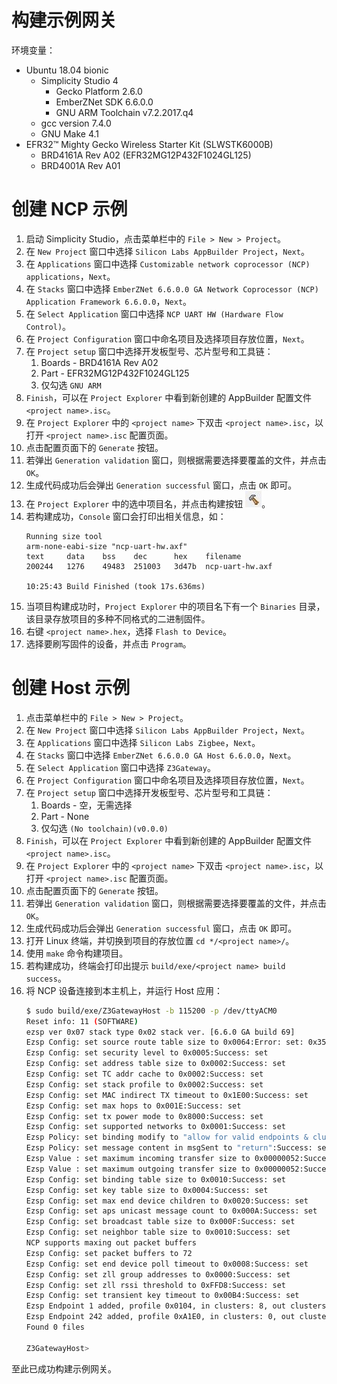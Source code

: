 # 构建示例网关

环境变量：

* Ubuntu 18.04 bionic
  * Simplicity Studio 4
    * Gecko Platform 2.6.0
    * EmberZNet SDK 6.6.0.0
    * GNU ARM Toolchain v7.2.2017.q4
  * gcc version 7.4.0
  * GNU Make 4.1
* EFR32™ Mighty Gecko Wireless Starter Kit (SLWSTK6000B)
  * BRD4161A Rev A02 (EFR32MG12P432F1024GL125)
  * BRD4001A Rev A01

# 创建 NCP 示例

1. 启动 Simplicity Studio，点击菜单栏中的 `File > New > Project`。
2. 在 `New Project` 窗口中选择 `Silicon Labs AppBuilder Project`，`Next`。
3. 在 `Applications` 窗口中选择 `Customizable network coprocessor (NCP) applications`，`Next`。
4. 在 `Stacks` 窗口中选择 `EmberZNet 6.6.0.0 GA Network Coprocessor (NCP) Application Framework 6.6.0.0`，`Next`。
5. 在 `Select Application` 窗口中选择 `NCP UART HW (Hardware Flow Control)`。
6. 在 `Project Configuration` 窗口中命名项目及选择项目存放位置，`Next`。
7. 在 `Project setup` 窗口中选择开发板型号、芯片型号和工具链：
   1. Boards - BRD4161A Rev A02
   2. Part - EFR32MG12P432F1024GL125
   3. 仅勾选 `GNU ARM`
8. `Finish`，可以在 `Project Explorer` 中看到新创建的 AppBuilder 配置文件 `<project name>.isc`。
9. 在 `Project Explorer` 中的 `<project name>` 下双击 `<project name>.isc`，以打开 `<project name>.isc` 配置页面。
10. 点击配置页面下的 `Generate` 按钮。
11. 若弹出 `Generation validation` 窗口，则根据需要选择要覆盖的文件，并点击 `OK`。
12. 生成代码成功后会弹出 `Generation successful` 窗口，点击 `OK` 即可。
13. 在 `Project Explorer` 中的选中项目名，并点击构建按钮 ![build](./build.jpg)。
14. 若构建成功，`Console` 窗口会打印出相关信息，如：
    ```
    Running size tool
    arm-none-eabi-size "ncp-uart-hw.axf"
    text     data    bss    dec      hex    filename
    200244   1276    49483  251003   3d47b  ncp-uart-hw.axf

    10:25:43 Build Finished (took 17s.636ms)
    ```
15. 当项目构建成功时，`Project Explorer` 中的项目名下有一个 `Binaries` 目录，该目录存放项目的多种不同格式的二进制固件。
16. 右键 `<project name>.hex`，选择 `Flash to Device`。
17. 选择要刷写固件的设备，并点击 `Program`。

# 创建 Host 示例

1. 点击菜单栏中的 `File > New > Project`。
2. 在 `New Project` 窗口中选择 `Silicon Labs AppBuilder Project`，`Next`。
3. 在 `Applications` 窗口中选择 `Silicon Labs Zigbee`，`Next`。
4. 在 `Stacks` 窗口中选择 `EmberZNet 6.6.0.0 GA Host 6.6.0.0`，`Next`。
5. 在 `Select Application` 窗口中选择 `Z3Gateway`。
6. 在 `Project Configuration` 窗口中命名项目及选择项目存放位置，`Next`。
7. 在 `Project setup` 窗口中选择开发板型号、芯片型号和工具链：
   1. Boards - 空，无需选择
   2. Part - None
   3. 仅勾选 `(No toolchain)(v0.0.0)`
8. `Finish`，可以在 `Project Explorer` 中看到新创建的 AppBuilder 配置文件 `<project name>.isc`。
9. 在 `Project Explorer` 中的 `<project name>` 下双击 `<project name>.isc`，以打开 `<project name>.isc` 配置页面。
10. 点击配置页面下的 `Generate` 按钮。
11. 若弹出 `Generation validation` 窗口，则根据需要选择要覆盖的文件，并点击 `OK`。
12. 生成代码成功后会弹出 `Generation successful` 窗口，点击 `OK` 即可。
13. 打开 Linux 终端，并切换到项目的存放位置 `cd */<project name>/`。
14. 使用 `make` 命令构建项目。
15. 若构建成功，终端会打印出提示 `build/exe/<project name> build success`。
16. 将 NCP 设备连接到本主机上，并运行 Host 应用：
    ```bash
    $ sudo build/exe/Z3GatewayHost -b 115200 -p /dev/ttyACM0
    Reset info: 11 (SOFTWARE)
    ezsp ver 0x07 stack type 0x02 stack ver. [6.6.0 GA build 69]
    Ezsp Config: set source route table size to 0x0064:Error: set: 0x35
    Ezsp Config: set security level to 0x0005:Success: set
    Ezsp Config: set address table size to 0x0002:Success: set
    Ezsp Config: set TC addr cache to 0x0002:Success: set
    Ezsp Config: set stack profile to 0x0002:Success: set
    Ezsp Config: set MAC indirect TX timeout to 0x1E00:Success: set
    Ezsp Config: set max hops to 0x001E:Success: set
    Ezsp Config: set tx power mode to 0x8000:Success: set
    Ezsp Config: set supported networks to 0x0001:Success: set
    Ezsp Policy: set binding modify to "allow for valid endpoints & clusters only":Success: set
    Ezsp Policy: set message content in msgSent to "return":Success: set
    Ezsp Value : set maximum incoming transfer size to 0x00000052:Success: set
    Ezsp Value : set maximum outgoing transfer size to 0x00000052:Success: set
    Ezsp Config: set binding table size to 0x0010:Success: set
    Ezsp Config: set key table size to 0x0004:Success: set
    Ezsp Config: set max end device children to 0x0020:Success: set
    Ezsp Config: set aps unicast message count to 0x000A:Success: set
    Ezsp Config: set broadcast table size to 0x000F:Success: set
    Ezsp Config: set neighbor table size to 0x0010:Success: set
    NCP supports maxing out packet buffers
    Ezsp Config: set packet buffers to 72
    Ezsp Config: set end device poll timeout to 0x0008:Success: set
    Ezsp Config: set zll group addresses to 0x0000:Success: set
    Ezsp Config: set zll rssi threshold to 0xFFD8:Success: set
    Ezsp Config: set transient key timeout to 0x00B4:Success: set
    Ezsp Endpoint 1 added, profile 0x0104, in clusters: 8, out clusters 19
    Ezsp Endpoint 242 added, profile 0xA1E0, in clusters: 0, out clusters 1
    Found 0 files

    Z3GatewayHost>
    ```

至此已成功构建示例网关。
